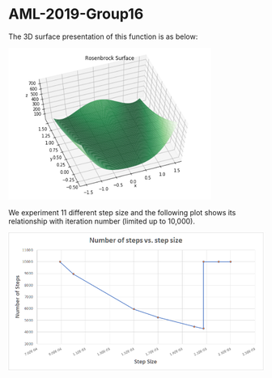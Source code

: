 # AML-2019-Group16




The 3D surface presentation of this function is as below:

<img src="https://github.com/jznyxmd/AML-2019-Group16/blob/master/Rosenbrock_Surface.png" width="400" height="300">

We experiment 11 different step size and the following plot shows its relationship with iteration number (limited up to 10,000).

![](https://github.com/jznyxmd/AML-2019-Group16/blob/master/nsteps_vs_stepsz.png)



